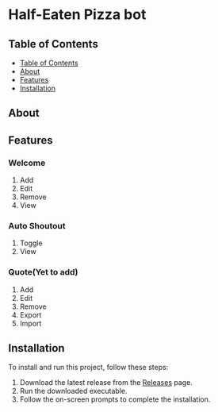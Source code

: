 # Half-Eaten Pizza bot


## Table of Contents


  - [Table of Contents](#table-of-contents)
  - [About](#about)
  - [Features](#features)
  - [Installation](#installation)


## About


## Features

### Welcome
1. Add
2. Edit
3. Remove
4. View
### Auto Shoutout
1. Toggle
2. View
### Quote(Yet to add)
1. Add
2. Edit
3. Remove
4. Export
5. Import

## Installation

To install and run this project, follow these steps:

1. Download the latest release from the [Releases](https://github.com/Djmater/TwitchBot/releases) page.
2. Run the downloaded executable.
3. Follow the on-screen prompts to complete the installation.



